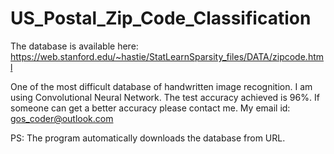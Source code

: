 # US_Postal_Zip_Code_Classification
The database is available here: https://web.stanford.edu/~hastie/StatLearnSparsity_files/DATA/zipcode.html

One of the most difficult database of handwritten image recognition.
I am using Convolutional Neural Network. The test accuracy achieved is 96%.
If someone can get a better accuracy please contact me. My email id: gos_coder@outlook.com

PS: The program automatically downloads the database from URL.
